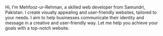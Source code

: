 Hi, I'm Mehfooz-ur-Rehman, a skilled web developer from Samundri, Pakistan. I create visually appealing and user-friendly websites, tailored to your needs. I aim to help businesses communicate their identity and message in a creative and user-friendly way. Let me help you achieve your goals with a top-notch website.
